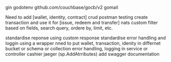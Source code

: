 gin
godotenv
github.com/couchbase/gocb/v2
gomail



Need to add
[wallet, identity, contract] crud postman testing
create transaction and use it for [issue, redeem and transfer]
nats
custom filter based on fields, search query, ordere by, limit, etc.

standardise reponse using custom response
standardise error handling and loggin using a wrapper
nned to put wallet, transaction, idenity in differnet bucket or schema or collection
error handling, logging in service or controller
cashier
jaeger (sp.AddAtrributes)
add swagger documentation
